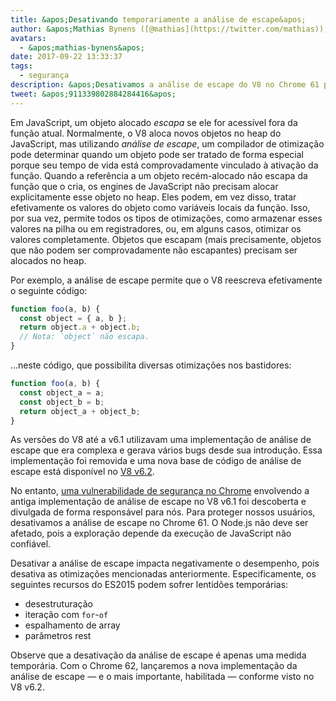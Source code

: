 ```yaml
---
title: &apos;Desativando temporariamente a análise de escape&apos;
author: &apos;Mathias Bynens ([@mathias](https://twitter.com/mathias)), analista de escape de sandbox&apos;
avatars:
  - &apos;mathias-bynens&apos;
date: 2017-09-22 13:33:37
tags:
  - segurança
description: &apos;Desativamos a análise de escape do V8 no Chrome 61 para proteger os usuários contra uma vulnerabilidade de segurança.&apos;
tweet: &apos;911339802884284416&apos;
---
```

Em JavaScript, um objeto alocado _escapa_ se ele for acessível fora da função atual. Normalmente, o V8 aloca novos objetos no heap do JavaScript, mas utilizando _análise de escape_, um compilador de otimização pode determinar quando um objeto pode ser tratado de forma especial porque seu tempo de vida está comprovadamente vinculado à ativação da função. Quando a referência a um objeto recém-alocado não escapa da função que o cria, os engines de JavaScript não precisam alocar explicitamente esse objeto no heap. Eles podem, em vez disso, tratar efetivamente os valores do objeto como variáveis locais da função. Isso, por sua vez, permite todos os tipos de otimizações, como armazenar esses valores na pilha ou em registradores, ou, em alguns casos, otimizar os valores completamente. Objetos que escapam (mais precisamente, objetos que não podem ser comprovadamente não escapantes) precisam ser alocados no heap.

<!--truncate-->
Por exemplo, a análise de escape permite que o V8 reescreva efetivamente o seguinte código:

```js
function foo(a, b) {
  const object = { a, b };
  return object.a + object.b;
  // Nota: `object` não escapa.
}
```

…neste código, que possibilita diversas otimizações nos bastidores:

```js
function foo(a, b) {
  const object_a = a;
  const object_b = b;
  return object_a + object_b;
}
```

As versões do V8 até a v6.1 utilizavam uma implementação de análise de escape que era complexa e gerava vários bugs desde sua introdução. Essa implementação foi removida e uma nova base de código de análise de escape está disponível no [V8 v6.2](/blog/v8-release-62).

No entanto, [uma vulnerabilidade de segurança no Chrome](https://chromereleases.googleblog.com/2017/09/stable-channel-update-for-desktop_21.html) envolvendo a antiga implementação de análise de escape no V8 v6.1 foi descoberta e divulgada de forma responsável para nós. Para proteger nossos usuários, desativamos a análise de escape no Chrome 61. O Node.js não deve ser afetado, pois a exploração depende da execução de JavaScript não confiável.

Desativar a análise de escape impacta negativamente o desempenho, pois desativa as otimizações mencionadas anteriormente. Especificamente, os seguintes recursos do ES2015 podem sofrer lentidões temporárias:

- desestruturação
- iteração com `for`-`of`
- espalhamento de array
- parâmetros rest

Observe que a desativação da análise de escape é apenas uma medida temporária. Com o Chrome 62, lançaremos a nova implementação da análise de escape — e o mais importante, habilitada — conforme visto no V8 v6.2.
